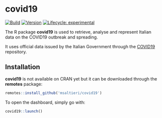 # covid19

<!-- badges: start -->
[![Build](https://img.shields.io/badge/build-passing-success.svg)](#)
[![Version](https://img.shields.io/badge/version-v0.1.0-blue.svg)](#)
[![Lifecycle: experimental](https://img.shields.io/badge/lifecycle-experimental-orange.svg)](https://www.tidyverse.org/lifecycle/#experimental)
<!-- badges: end -->

The R package **covid19** is used to retrieve, analyse and represent
Italian data on the COVID19 outbreak and spreading.

It uses official data issued by the Italian Government through the
[COVID19](https://github.com/pcm-dpc/COVID-19) repository.

## Installation

**covid19** is not available on CRAN yet but it can be downloaded through the
**remotes** package:

```r
remotes::install_github('msaltieri/covid19')
```

To open the dashboard, simply go with:

```r
covid19::launch()
```
